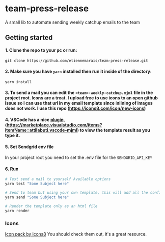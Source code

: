 # team-press-release

A small lib to automate sending weekly catchup emails to the team

## Getting started

#### 1. Clone the repo to your pc or run:

```
git clone https://github.com/etiennemarais/team-press-release.git
```

#### 2. Make sure you have `yarn` installed then run it inside of the directory:

```
yarn install
```

#### 3. To send a mail you can edit the `<team>-weekly-catchup.mjml` file in the project root. Icons are a treat. I upload free to use icons to an open github issue so I can use that url in my email template since inlining of images does not work. I use this repo (https://icons8.com/icon/new-icons)

#### 4. VSCode has a nice [plugin](https://github.com/attilabuti/vscode-mjml), (https://marketplace.visualstudio.com/items?itemName=attilabuti.vscode-mjml) to view the template result as you type it. 

#### 5. Set Sendgrid env file

In your project root you need to set the .env file for the `SENDGRID_API_KEY`

#### 6. Run

```bash
# Test send a mail to yourself Available options
yarn test "Some Subject here"

# Send to team but using your own template, this will add all the config recipients
yarn send "Some Subject here"

# Render the template only as an html file
yarn render
```

### Icons

<a href="https://icons8.com">Icon pack by Icons8</a> You should check them out, it's a great resource.
